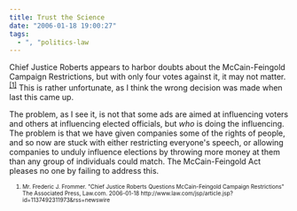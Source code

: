 ```yaml
---
title: Trust the Science
date: "2006-01-18 19:00:27"
tags:
  - ", "politics-law
---
```


<p>Chief Justice Roberts appears to harbor doubts about the McCain-Feingold Campaign Restrictions, but with only four votes against it, it may not matter.<sup><a href="http://www.law.com/jsp/article.jsp?id=1137492311973&amp;rss=newswire" title="Chief Justice Roberts Questions McCain-Feingold Campaign Restrictions">[1]</a></sup> This is rather unfortunate, as I think the wrong decision was made when last this came up.</p>  <p>The problem, as I see it, is not that some ads are aimed at influencing voters and others at influencing elected officials, but <em>who</em> is doing the influencing.  The problem is that we have given companies some of the rights of people, and so now are stuck with either restricting everyone's speech, or allowing companies to unduly influence elections by throwing more money at them than any group of individuals could match.  The McCain-Feingold Act pleases no one by failing to address this.</p>  <ol><font size="-2"><li><font size="-2">Mr. Frederic J. Frommer. "Chief Justice Roberts Questions McCain-Feingold Campaign Restrictions" The Associated Press, Law.com.  2006-01-18 http://www.law.com/jsp/article.jsp?id=1137492311973&amp;rss=newswire </font></li></font></ol>

